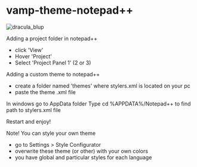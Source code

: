 # vamp-theme-notepad++

![dracula_blup](https://user-images.githubusercontent.com/9250009/72620270-a7dd9780-3947-11ea-8ae7-db0711b54fb1.PNG)

Adding a project folder in notepad++

- click 'View'
- Hover 'Project'
- Select 'Project Panel 1' (2 or 3)

Adding a custom theme to notepad++

- create a folder named 'themes' where stylers.xml is located on your pc
- paste the theme .xml file

In windows go to AppData folder
Type cd %APPDATA%/Notepad++ to find path to stylers.xml file

Restart and enjoy!

Note!
You can style your own theme 
- go to Settings > Style Configurator
- overwrite these theme (or other) with your own colors
- you have global and particular styles for each language

